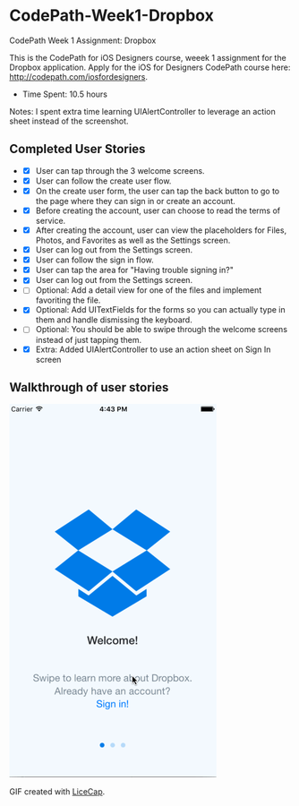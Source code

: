 # CodePath-Week1-Dropbox
CodePath Week 1 Assignment: Dropbox

This is the CodePath for iOS Designers course, weeek 1 assignment for the Dropbox application. Apply for the iOS for Designers CodePath course here: http://codepath.com/iosfordesigners.

+ Time Spent: 10.5 hours

Notes: I spent extra time learning UIAlertController to leverage an action sheet instead of the screenshot. 

## Completed User Stories
+ *[x] User can tap through the 3 welcome screens.
+ *[x] User can follow the create user flow.
+ *[x] On the create user form, the user can tap the back button to go to the page where they can sign in or create an account.
+ *[x] Before creating the account, user can choose to read the terms of service.
+ *[x] After creating the account, user can view the placeholders for Files, Photos, and Favorites as well as the Settings screen.
+ *[x] User can log out from the Settings screen.
+ *[x] User can follow the sign in flow.
+ *[x] User can tap the area for "Having trouble signing in?"
+ *[x] User can log out from the Settings screen.
+ *[ ] Optional: Add a detail view for one of the files and implement favoriting the file.
+ *[x] Optional: Add UITextFields for the forms so you can actually type in them and handle dismissing the keyboard.
+ *[ ] Optional: You should be able to swipe through the welcome screens instead of just tapping them.
+ *[x] Extra: Added UIAlertController to use an action sheet on Sign In screen

## Walkthrough of user stories
![Video Walkthrough](mh-dropbox.gif)

GIF created with [LiceCap](http://www.cockos.com/licecap/).
